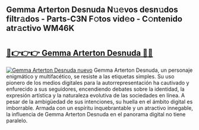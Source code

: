 ## Gemma Arterton Desnuda N𝚞𝚎vos desn𝚞dos filtr𝚊dos - Parts-C3N F𝚘tos vid𝚎o - C𝚘ntenido atr𝚊ctivo WM46K

# <h2><a href="http://mb0uaa.tromn.icu/?c=Gemma+Arterton+Desnuda">🔗👉👉👉 Gemma Arterton Desnuda 🔗🔗</a></h2>

[![Gemma Arterton Desnuda nuevo](https://i.imgur.com/pEAQMta.gif)](http://mb0uaa.tromn.icu/?c=Gemma+Arterton+Desnuda)
Gemma Arterton Desnuda, un personaje enigmático y multifacético, se resiste a las etiquetas simples. Su uso pionero de los medios digitales para la autorrepresentación ha cautivado y enfurecido a sus seguidores, encendiendo debates sobre la identidad, la expresión artística y la naturaleza evolutiva de las sociedades en línea. A pesar de la ambigüedad de sus intenciones, su huella en el ámbito digital es imborrable. Armada con un espíritu inquebrantable y un atractivo innegable, la influencia de Gemma Arterton Desnuda en el panorama digital no tiene paralelo.
